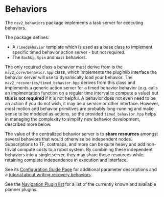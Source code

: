# Behaviors

The `nav2_behaviors` package implements a task server for executing behaviors.

The package defines:
- A `TimedBehavior` template which is used as a base class to implement specific timed behavior action server - but not required.
- The `BackUp`, `Spin` and `Wait` behaviors.

The only required class a behavior must derive from is the `nav2_core/behavior.hpp` class, which implements the pluginlib interface the behavior server will use to dynamically load your behavior. The `nav2_recoveries/timed_behavior.hpp` derives from this class and implements a generic action server for a timed behavior behavior (e.g. calls an implmentation function on a regular time interval to compute a value) but **this is not required** if it is not helpful. A behavior does not even need to be an action if you do not wish, it may be a service or other interface. However, most motion and behavior primitives are probably long-running and make sense to be modeled as actions, so the provided `timed_behavior.hpp` helps in managing the complexity to simplify new behavior development, described more below.

The value of the centralized behavior server is to **share resources** amongst several behaviors that would otherwise be independent nodes. Subscriptions to TF, costmaps, and more can be quite heavy and add non-trivial compute costs to a robot system. By combining these independent behaviors into a single server, they may share these resources while retaining complete independence in execution and interface.

See its [Configuration Guide Page](https://navigation.ros.org/configuration/packages/configuring-recovery-server.html) for additional parameter descriptions and a [tutorial about writing recovery behaviors](https://navigation.ros.org/plugin_tutorials/docs/writing_new_recovery_plugin.html).

See the [Navigation Plugin list](https://navigation.ros.org/plugins/index.html) for a list of the currently known and available planner plugins.
